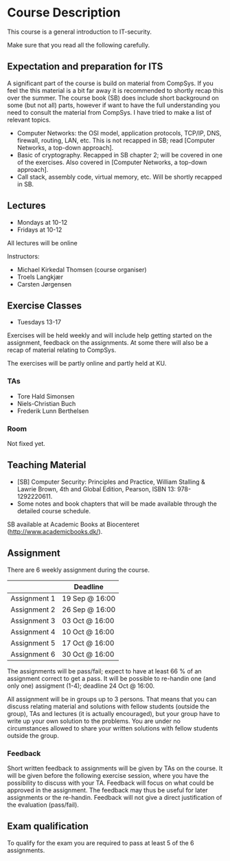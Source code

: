 # Course Description

This course is a general introduction to IT-security.

Make sure that you read all the following carefully.

## Expectation and preparation for ITS
A significant part of the course is build on material from CompSys. If you feel the this material is a bit far away it is recommended to shortly recap this over the summer. The course book (SB) does include short background on some (but not all) parts, however if want to have the full understanding you need to consult the material from CompSys. I have tried to make a list of relevant topics.

* Computer Networks: the OSI model, application protocols, TCP/IP, DNS, firewall, routing, LAN, etc. This is not recapped in SB; read [Computer Networks, a top-down approach].
* Basic of cryptography. Recapped in SB chapter 2; will be covered in one of the exercises. Also covered in [Computer Networks, a top-down approach].
* Call stack, assembly code, virtual memory, etc. Will be shortly recapped in SB.

## Lectures

 * Mondays at 10-12
 * Fridays at 10-12

All lectures will be online

Instructors:
  * Michael Kirkedal Thomsen (course organiser)
  * Troels Langkjær
  * Carsten Jørgensen

## Exercise Classes

 * Tuesdays 13-17

Exercises will be held weekly and will include help getting started on the assignment, feedback on the assignments. At some there will also be a recap of material relating to CompSys.

The exercises will be partly online and partly held at KU.

### TAs
 * Tore Hald Simonsen
 * Niels-Christian Buch
 * Frederik Lunn Berthelsen

### Room
Not fixed yet.


## Teaching Material

 * [SB] Computer Security: Principles and Practice, William Stalling & Lawrie Brown, 4th and Global Edition, Pearson, ISBN 13: 978-1292220611.
 * Some notes and book chapters that will be made available through the detailed course schedule.

SB available at Academic Books at Biocenteret (http://www.academicbooks.dk/).

## Assignment

There are 6 weekly assignment during the course.

|                  | Deadline          |
| ---------------- | ----------------- |
| Assignment 1     | 19 Sep @ 16:00    |
| Assignment 2     | 26 Sep @ 16:00    |
| Assignment 3     | 03 Oct @ 16:00    |
| Assignment 4     | 10 Oct @ 16:00    |
| Assignment 5     | 17 Oct @ 16:00    |
| Assignment 6     | 30 Oct @ 16:00    |

The assignments will be pass/fail; expect to have at least 66 % of an assignment correct to get a pass. It will be possible to re-handin one (and only one) assigment (1-4); deadline 24 Oct @ 16:00.

All assignment will be in groups up to 3 persons. That means that you can discuss relating material and solutions with fellow students (outside the group), TAs and lectures (it is actually encouraged), but your group have to write up your own solution to the problems. You are under no circumstances allowed to share your written solutions with fellow students outside the group.

### Feedback
Short written feedback to assignments will be given by TAs on the course. It will be given before the following exercise session, where you have the possibility to discuss with your TA. Feedback will focus on what could be approved in the assignment. The feedback may thus be useful for later assignments or the re-handin. Feedback will not give a direct justification of the evaluation (pass/fail).

## Exam qualification

To qualify for the exam you are required to pass at least 5 of the 6 assignments.


